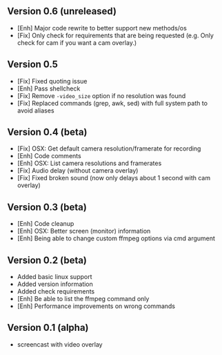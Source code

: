Version 0.6 (unreleased)
-----------

- [Enh] Major code rewrite to better support new methods/os
- [Fix] Only check for requirements that are being requested (e.g. Only check for cam if you want a cam overlay.)

Version 0.5
-----------

- [Fix] Fixed quoting issue
- [Enh] Pass shellcheck
- [Fix] Remove `-video_size` option if no resolution was found
- [Fix] Replaced commands (grep, awk, sed) with full system path to avoid aliases


Version 0.4 (beta)
-----------

- [Fix] OSX: Get default camera resolution/framerate for recording
- [Enh] Code comments
- [Enh] OSX: List camera resolutions and framerates
- [Fix] Audio delay (without camera overlay)
- [Fix] Fixed broken sound (now only delays about 1 second with cam overlay)


Version 0.3 (beta)
-----------

- [Enh] Code cleanup
- [Enh] OSX: Better screen (monitor) information
- [Enh] Being able to change custom ffmpeg options via cmd argument


Version 0.2 (beta)
-----------

- Added basic linux support
- Added version information
- Added check requirements
- [Enh] Be able to list the ffmpeg command only
- [Enh] Performance improvements on wrong commands


Version 0.1 (alpha)
-----------

- screencast with video overlay

